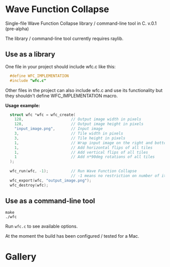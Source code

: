 # Wave Function Collapse

Single-file Wave Function Collapse library / command-line tool in C.
v.0.1 (pre-alpha)

The library / command-line tool currently requires raylib.

## Use as a library

One file in your project should include wfc.c like this:

```c
  #define WFC_IMPLEMENTATION
  #include "wfc.c"
```

Other files in the project can also include wfc.c and use its functionality but
they shouldn't define WFC_IMPLEMENTATION macro.

**Usage example:**

```c
  struct wfc *wfc = wfc_create(
    128,                     // Output image width in pixels
    128,                     // Output image height in pixels
    "input_image.png",       // Input image
    3,                       // Tile width in pixels
    3,                       // Tile height in pixels
    1,                       // Wrap input image on the right and bottom
    1,                       // Add horizontal flips of all tiles
    1,                       // Add vertical flips of all tiles
    1                        // Add n*90deg rotations of all tiles
  );
  
  wfc_run(wfc, -1);          // Run Wave Function Collapse
                             // -1 means no restriction on number of iterations
  wfc_export(wfc, "output_image.png");
  wfc_destroy(wfc);
```

## Use as a command-line tool

```
make
./wfc
```

Run `wfc.c` to see available options.

At the moment the build has been configured / tested for a Mac.

# Gallery
